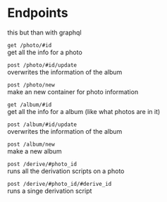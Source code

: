 # Endpoints

this but than with graphql

`get /photo/#id`  
get all the info for a photo

`post /photo/#id/update`  
overwrites the information of the album

`post /photo/new`  
make an new container for photo information

`get /album/#id`  
get all the info for a album (like what photos are in it)

`post /album/#id/update`  
overwrites the information of the album

`post /album/new`  
make a new album

`post /derive/#photo_id`  
runs all the derivation scripts on a photo

`post /derive/#photo_id/#derive_id`  
runs a singe derivation script
